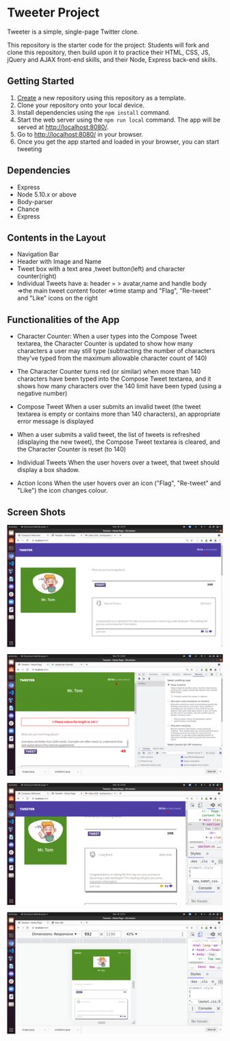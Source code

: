 # Tweeter Project

Tweeter is a simple, single-page Twitter clone.

This repository is the starter code for the project: Students will fork and clone this repository, then build upon it to practice their HTML, CSS, JS, jQuery and AJAX front-end skills, and their Node, Express back-end skills.

## Getting Started

1. [Create](https://docs.github.com/en/repositories/creating-and-managing-repositories/creating-a-repository-from-a-template) a new repository using this repository as a template.
2. Clone your repository onto your local device.
3. Install dependencies using the `npm install` command.
3. Start the web server using the `npm run local` command. The app will be served at <http://localhost:8080/>.
4. Go to <http://localhost:8080/> in your browser.
5. Once you get the app started and loaded in your browser, you can start tweeting 

## Dependencies

- Express
- Node 5.10.x or above
- Body-parser
- Chance
- Express

## Contents in the Layout
- Navigation Bar
- Header with Image and Name
- Tweet box with a text area ,tweet button(left) and character counter(right) 
- Individual Tweets have a: 
        header = > avatar,name and handle
        body =>the main tweet content
        footer =>time stamp and "Flag", "Re-tweet" and "Like" icons on the right


## Functionalities of the App

- Character Counter:
  When a user types into the Compose Tweet textarea, the Character Counter is updated to show how many characters a user may still type (subtracting the number of characters they've typed from the maximum allowable character count of 140)

- The Character Counter turns red (or similar) when more than 140 characters have been  typed into the Compose Tweet textarea, and it shows how many characters over the 140 limit have been typed (using a negative number)

- Compose Tweet
When a user submits an invalid tweet (the tweet textarea is empty or contains more than 140 characters), an appropriate error message is displayed

- When a user submits a valid tweet, the list of tweets is refreshed (displaying the new tweet), the Compose Tweet textarea is cleared, and the Character Counter is reset (to 140)

- Individual Tweets
  When the user hovers over a tweet, that tweet should display a box shadow.

- Action Icons
  When the user hovers over an icon ("Flag", "Re-tweet" and "Like") the icon changes colour.

## Screen Shots
!["Screenshot of Tweeter page in Desktop"](https://github.com/kaviramsv/tweeter_pjt/blob/master/docs/main_tweet.png)

!["Screenshot of length validation error message "](https://github.com/kaviramsv/tweeter_pjt/blob/master/docs/err.png)

!["Screenshot of icons changing color"](https://github.com/kaviramsv/tweeter_pjt/blob/master/docs/tweet_content.png)

!["Screenshot in mobile view"](https://github.com/kaviramsv/tweeter_pjt/blob/master/docs/mobile%20view.png)


